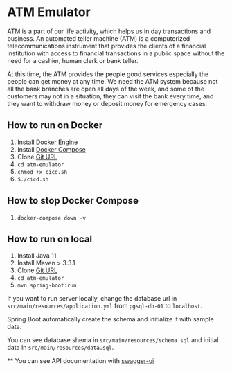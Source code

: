 # ATM Emulator

ATM is a part of our life activity, which helps us in day transactions and business. An automated teller machine (ATM) is a computerized telecommunications instrument that provides the clients of a financial institution with access to financial transactions in a public space without the need for a cashier, human clerk or bank teller.

At this time, the ATM provides the people good services especially the people can get money at any time. We need the ATM system because not all the bank branches are open all days of the week, and some of the customers may not in a situation, they can visit the bank every time, and they want to withdraw money or deposit money for emergency cases.

## How to run on Docker
1. Install [Docker Engine](https://docs.docker.com/engine/install/)
2. Install [Docker Compose](https://docs.docker.com/compose/install/)
3. Clone [Git URL](https://github.com/mehdichitforoosh/atm-emulator.git)
4. `cd atm-emulator`
5. `chmod +x cicd.sh`   
6. `$./cicd.sh`

## How to stop Docker Compose
1. `docker-compose down -v`

## How to run on local
1. Install Java 11
2. Install Maven > 3.3.1
3. Clone [Git URL](https://github.com/mehdichitforoosh/atm-emulator.git)
4. `cd atm-emulator`
5. `mvn spring-boot:run`

If you want to run server locally, change the database url in `src/main/resources/application.yml` from `pgsql-db-01` to `localhost`.

Spring Boot automatically create the schema and initialize it with sample data.

You can see database shema in `src/main/resources/schema.sql` and initial data in `src/main/resources/data.sql`.

** You can see API documentation with [swagger-ui](http://localhost:8000/swagger-ui.html)


